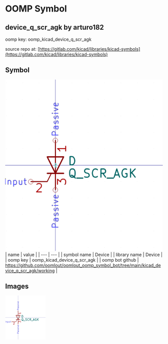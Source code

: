 # OOMP Symbol  
## device_q_scr_agk  by arturo182  
  
oomp key: oomp_kicad_device_q_scr_agk  
  
source repo at: [https://gitlab.com/kicad/libraries/kicad-symbols](https://gitlab.com/kicad/libraries/kicad-symbols)  
## Symbol  
  
[![working.png](working_600.png)](working.png)  
| name | value | 
| --- | --- | 
| symbol name | Device | 
| library name | Device | 
| oomp key | oomp_kicad_device_q_scr_agk | 
| oomp bot github | https://github.com/oomlout/oomlout_oomp_symbol_bot/tree/main/kicad_device_q_scr_agk/working | 
## Images  
  
[![working.png](working_140.png)](working.png)  
